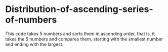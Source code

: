 # Distribution-of-ascending-series-of-numbers
This code takes 5 numbers and sorts them in ascending order, that is, it takes the 5 numbers and compares them, starting with the smallest number and ending with the largest.
